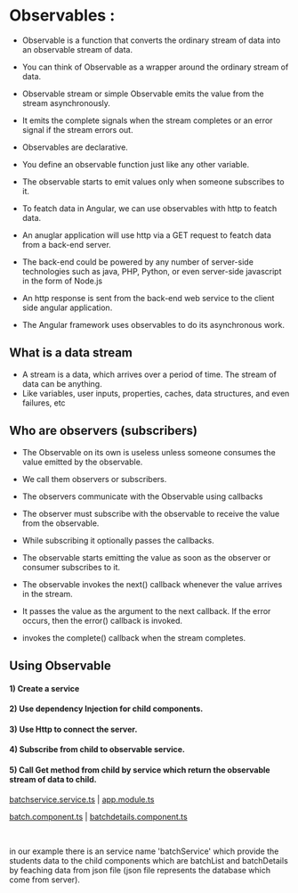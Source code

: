 # Observables :

- Observable is a function that converts the ordinary stream of data into an observable stream of data. 
- You can think of Observable as a wrapper around the ordinary stream of data.
- Observable stream or simple Observable emits the value from the stream asynchronously. 
- It emits the complete signals when the stream completes or an error signal if the stream errors out.
- Observables are declarative. 
- You define an observable function just like any other variable. 
- The observable starts to emit values only when someone subscribes to it.

- To featch data in Angular, we can use observables with http to featch data.
- An anuglar application will use http via a GET request to featch data from a back-end server.
- The back-end could be powered by any number of server-side technologies such as java, PHP, Python, or even
  server-side javascript in the form of Node.js
- An http response is sent from the back-end web service to the client side angular application.

- The Angular framework uses observables to do its asynchronous work.

## What is a data stream
- A stream is a data, which arrives over a period of time. The stream of data can be anything. 
- Like variables, user inputs, properties, caches, data structures, and even failures, etc

## Who are observers (subscribers)

- The Observable on its own is useless unless someone consumes the value emitted by the observable. 
- We call them observers or subscribers.
- The observers communicate with the Observable using callbacks
- The observer must subscribe with the observable to receive the value from the observable. 
- While subscribing it optionally passes the callbacks.

- The observable starts emitting the value as soon as the observer or consumer subscribes to it.

- The observable invokes the next() callback whenever the value arrives in the stream. 
- It passes the value as the argument to the next callback. If the error occurs, then the error() callback is invoked. 
- invokes the complete() callback when the stream completes.

## Using Observable

#### 1) Create a service
#### 2) Use dependency Injection for child components.
#### 3) Use Http to connect the server.
#### 4) Subscribe from child to observable service.
#### 5) Call Get method from child by service which return the observable stream of data to child.



[batchservice.service.ts](https://github.com/Girish-GAP/Angular/blob/main/Service_Dependancy/ServiceWithJsonData/src_Dynamic_Service/app/batchservice.service.ts)     |    [app.module.ts](https://github.com/Girish-GAP/Angular/blob/main/Service_Dependancy/ServiceWithJsonData/src_Dynamic_Service/app/app.module.ts)


[batch.component.ts](https://github.com/Girish-GAP/Angular/blob/main/Service_Dependancy/ServiceWithJsonData/src_Dynamic_Service/app/batchlist/batchlist.component.ts)         |         [batchdetails.component.ts](https://github.com/Girish-GAP/Angular/tree/main/Service_Dependancy/ServiceWithJsonData/src_Dynamic_Service/app/bathdetails)

<br>

in our example there is an service name 'batchService' which provide the students data to the child components which are 
  batchList and batchDetails by feaching data from json file (json file represents the database which come from server).
  
  
  

